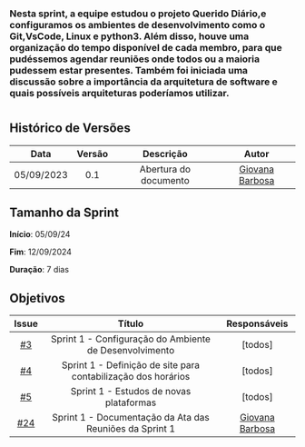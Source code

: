 ### Nesta sprint, a equipe estudou o projeto Querido Diário,e configuramos os ambientes de desenvolvimento como o Git,VsCode, Linux e python3. Além disso, houve uma organização do tempo disponível de cada membro, para que pudéssemos agendar reuniões onde todos ou a maioria pudessem estar presentes. Também foi iniciada uma discussão sobre a importância da arquitetura de software e quais possíveis arquiteturas poderíamos utilizar.
#

## Histórico de Versões

| Data       | Versão | Descrição                                 | Autor             |
| :--------: | :----: | :--------------------:                    | :---------------: |
| 05/09/2023 |  0.1   | Abertura do documento                     | [Giovana Barbosa ](https://github.com/gio221) |

## Tamanho da Sprint

**Início**: 05/09/24

**Fim**: 12/09/2024

**Duração**: 7 dias

## Objetivos

|                            Issue                             |              Título               |                    Responsáveis                     |
| :----------------------------------------------------------: | :-------------------------------: | :-------------------------------------------------: |
| [#3](https://github.com/unb-mds/2023-2-Squad07/issues/3) | Sprint 1 - Configuração do Ambiente de Desenvolvimento|  [todos]|
| [#4](https://github.com/unb-mds/2023-2-Squad07/issues/4) | Sprint 1 - Definição de site para contabilização dos horários | [todos] |
| [#5](https://github.com/unb-mds/2023-2-Squad07/issues/5) |  Sprint 1 - Estudos de novas plataformas  | [todos] |
| [#24](https://github.com/unb-mds/2023-2-Squad07/issues/24) | Sprint 1 - Documentação da Ata das Reuniões da Sprint 1  |  [Giovana Barbosa ](https://github.com/gio221) |



